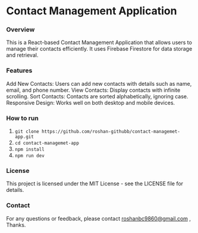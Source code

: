 # Contact Management Application
### Overview
This is a React-based Contact Management Application that allows users to manage their contacts efficiently. It uses Firebase Firestore for data storage and retrieval.

### Features
Add New Contacts: Users can add new contacts with details such as name, email, and phone number.
View Contacts: Display contacts with infinite scrolling.
Sort Contacts: Contacts are sorted alphabetically, ignoring case.
Responsive Design: Works well on both desktop and mobile devices.

### How to run
1. ```git clone https://github.com/roshan-githubb/contact-managemet-app.git```
2. ```cd contact-managemet-app```
3. ```npm install```
4. ```npm run dev```

### License
This project is licensed under the MIT License - see the LICENSE file for details.

### Contact
For any questions or feedback, please contact roshanbc9860@gmail.com , Thanks.
